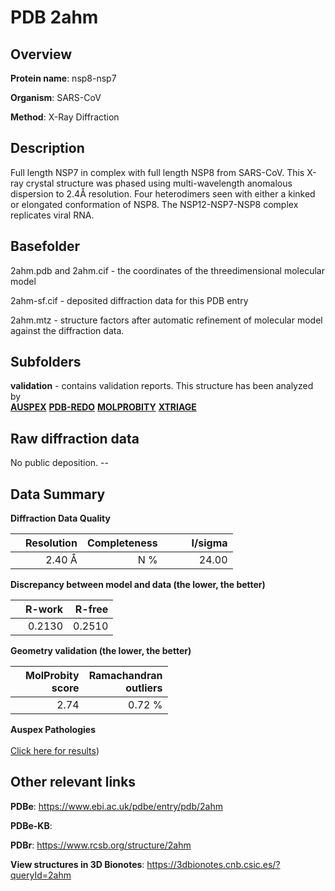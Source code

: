# PDB 2ahm

## Overview

**Protein name**: nsp8-nsp7

**Organism**: SARS-CoV

**Method**: X-Ray Diffraction

## Description

Full length NSP7 in complex with full length NSP8 from SARS-CoV. This X-ray crystal structure was phased using multi-wavelength anomalous dispersion to 2.4Å resolution. Four heterodimers seen with either a kinked or elongated conformation of NSP8. The NSP12-NSP7-NSP8 complex replicates viral RNA.

## Basefolder

2ahm.pdb and 2ahm.cif - the coordinates of the threedimensional molecular model

2ahm-sf.cif - deposited diffraction data for this PDB entry

2ahm.mtz - structure factors after automatic refinement of molecular model against the diffraction data.

## Subfolders





**validation** - contains validation reports. This structure has been analyzed by <br>[**AUSPEX**](https://github.com/thorn-lab/coronavirus_structural_task_force/tree/master/pdb/nsp8-nsp7/SARS-CoV/2ahm/validation/auspex) [**PDB-REDO**](https://github.com/thorn-lab/coronavirus_structural_task_force/tree/master/pdb/nsp8-nsp7/SARS-CoV/2ahm/validation/pdb-redo) [**MOLPROBITY**](https://github.com/thorn-lab/coronavirus_structural_task_force/tree/master/pdb/nsp8-nsp7/SARS-CoV/2ahm/validation/molprobity) [**XTRIAGE**](https://github.com/thorn-lab/coronavirus_structural_task_force/blob/master/pdb/nsp8-nsp7/SARS-CoV/2ahm/validation/Xtriage_output.log)  



## Raw diffraction data

No public deposition. --<br> 

## Data Summary
**Diffraction Data Quality**

|   | Resolution | Completeness| I/sigma |
|---|-------------:|----------------:|--------------:|
|   |2.40 Å|N     %|<img width=50/>24.00|

**Discrepancy between model and data (the lower, the better)**

|   | **R-work**| **R-free**   
|---|-------------:|----------------:|           
||  0.2130|  0.2510|

**Geometry validation (the lower, the better)**

|   |**MolProbity<br>score**| **Ramachandran<br>outliers** 
|---|-------------:|----------------:|
||  2.74|  0.72 %|

**Auspex Pathologies**<br> <br>[Click here for results](https://github.com/thorn-lab/coronavirus_structural_task_force/blob/master/pdb/nsp8-nsp7/SARS-CoV/2ahm/validation/auspex/2ahm_auspex_comments.txt))

 



## Other relevant links 
**PDBe**:  https://www.ebi.ac.uk/pdbe/entry/pdb/2ahm

**PDBe-KB**:  
 
**PDBr**: https://www.rcsb.org/structure/2ahm 

**View structures in 3D Bionotes**: https://3dbionotes.cnb.csic.es/?queryId=2ahm

